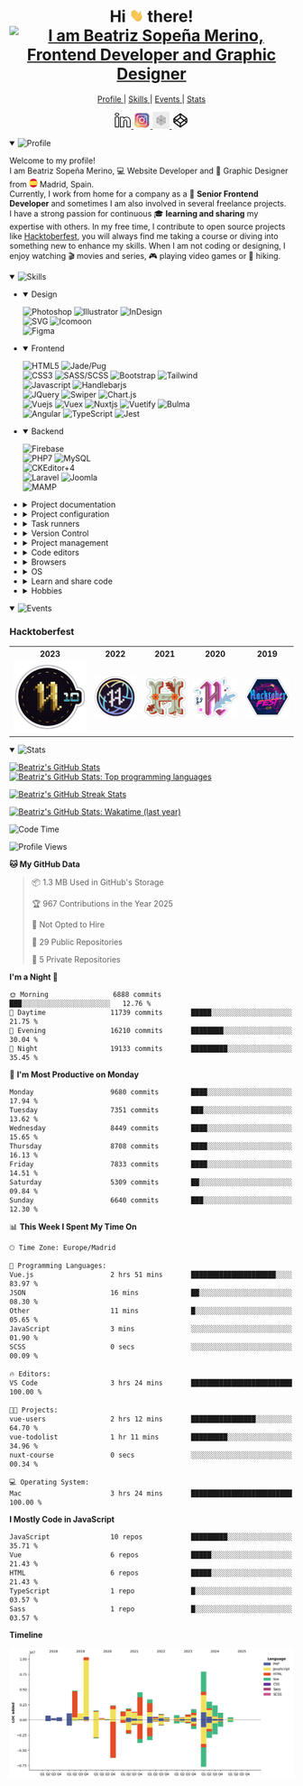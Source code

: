 <div align="center">
	<h1>
		<span>
			Hi <img src="./README/images/icons/hello-giphy.webp" width="25"> there!
		</span>
		<br>
		<span>
			<a href="https://git.io/typing-svg">
				<img src="https://readme-typing-svg.demolab.com?font=Fira+Code&pause=1000&color=00ADBB&center=true&vCenter=true&random=false&width=380&height=30&lines=Welcome+to+my+GitHub+profile+🏠;👩🏻‍💻+I'm+Beatriz+Sopeña+Merino;🖥️+Frontend+Developer;🎨+Graphic+Designer;Thank+you+🎊+for+visiting+me" alt="I am Beatriz Sopeña Merino, Frontend Developer and Graphic Designer" />
			</a>
		</span>
	</h1>
</div>

<nav>
	<p align="center">
		<a href="#profile">
			Profile
		</a>
		|
		<a href="#skills">
			Skills
		</a>
		|
		<a href="#events">
			Events
		</a>
		|
		<a href="#stats">
			Stats
		</a>
	</p>
	<p align="center">
    	<a href="https://www.linkedin.com/in/beatrizsmerino/">
    		<img src="./README/images/icons/linkedin.gif" alt="Beatriz`s Linkedin" width="30"/>
    	</a>
		<a href="https://www.instagram.com/beatrizsmerino/">
    		<img src="./README/images/icons/instagram.gif" alt="Beatriz`s Instagram" width="30"/>
    	</a>
		<a href="https://codesandbox.io/u/beatrizsmerino">
    		<img src="./README/images/icons/codesandbox-white.gif" alt="Beatriz`s CodeSandbox" width="30"/>
    	</a>
		<a href="https://codepen.io/beatrizsmerino/">
    		<img src="./README/images/icons/codepen-white.gif" alt="Beatriz`s Codepen" width="30"/>
    	</a>
    </p>
</nav>

<details id="profile" open="true">
	<summary>
		<img src="https://readme-typing-svg.demolab.com?font=Fira+Code&size=22&weight=600&pause=1000&color=00ADBB&vCenter=true&repeat=false&random=false&width=250&height=26&lines=👩‍💻_Profile" alt="Profile" />
	</summary>
	<div>
		<div>
			<p>
				Welcome to my profile!
				<br>
				I am Beatriz Sopeña Merino, 💻 Website Developer and 🎨 Graphic Designer from <img src="./README/images/icons/flag-es.svg" alt="Spain" width="15"> Madrid, Spain.
				<br>
				Currently, I work from home for a company as a 💼 <strong>Senior Frontend Developer</strong> and sometimes I am also involved in several freelance projects.
				<br>
				I have a strong passion for continuous 🎓 <strong>learning and sharing</strong> my expertise with others. In my free time, I contribute to open source projects like <a href="https://hacktoberfest.digitalocean.com/">Hacktoberfest</a>, you will always find me taking a course or diving into something new to enhance my skills. When I am not coding or designing, I enjoy watching 🎬 movies and series, 🎮 playing video games or 🥾 hiking.
			</p>
		</div>
	</div>
</details>

<details id="skills" open="true">
	<summary>
		<img src="https://readme-typing-svg.demolab.com?font=Fira+Code&size=22&weight=600&pause=1000&color=00ADBB&vCenter=true&repeat=false&random=false&width=250&height=26&lines=💼_Skills" alt="Skills" />
	</summary>
	<div>
		<ul>
			<li>
				<details id="design" open="true">
					<summary>
						Design
					</summary>
					<p>
						<img src="https://img.shields.io/badge/-Photoshop-31A8FF?style=for-the-badge&logo=Adobe-Photoshop&logoColor=FFFFFF" alt="Photoshop" />
						<img src="https://img.shields.io/badge/-Illustrator-FF9A00?style=for-the-badge&logo=Adobe-Illustrator&logoColor=FFFFFF" alt="Illustrator" />
						<img src="https://img.shields.io/badge/-InDesign-EE3D8F?style=for-the-badge&logo=Adobe-InDesign&logoColor=FFFFFF" alt="InDesign" />
						<br>
						<img src="https://img.shields.io/badge/-SVG-F6AB3A?style=for-the-badge&logo=svg&logoColor=000000" alt="SVG" />
						<img src="https://img.shields.io/badge/-Icomoon-825794?&style=for-the-badge&logo=Icomoon&logoColor=FFFFFF" alt="Icomoon" />
						<br>
						<img src="https://img.shields.io/badge/-Figma-F24E1D?&style=for-the-badge&logo=Figma&logoColor=FFFFFF" alt="Figma" />
					</p>
				</details>
			</li>
			<li>
				<details id="frontend" open="true">
					<summary>
						Frontend
					</summary>
					<p>
						<img src="https://img.shields.io/badge/-HTML5-E34F26?style=for-the-badge&logo=html5&logoColor=FFFFFF" alt="HTML5" />
						<img src="https://img.shields.io/badge/-JADE/PUG-A86454?style=for-the-badge&logo=Pug&logoColor=FFFFFF" alt="Jade/Pug" />
						<br>
						<img src="https://img.shields.io/badge/-Css3-2173F6?style=for-the-badge&logo=css3&logoColor=FFFFFF" alt="CSS3" />
						<img src="https://img.shields.io/badge/-SASS/SCSS-CC6699?style=for-the-badge&logo=sass&logoColor=FFFFFF" alt="SASS/SCSS" />
						<img src="https://img.shields.io/badge/-Bootstrap-7952B3?style=for-the-badge&logo=Bootstrap&logoColor=FFFFFF" alt="Bootstrap" />
						<img src="https://img.shields.io/badge/-Tailwind-06B6D4?style=for-the-badge&logo=tailwindcss&logoColor=FFFFFF" alt="Tailwind" />
						<br>
						<img src="https://img.shields.io/badge/-Javascript-F7DF1E?style=for-the-badge&logo=javascript&logoColor=000000" alt="Javascript" />
						<img src="https://img.shields.io/badge/-Handlebars.js-F0772B?style=for-the-badge&logo=Handlebars.js&logoColor=FFFFFF" alt="Handlebarjs" />
						<br>
						<img src="https://img.shields.io/badge/-JQuery-183353?style=for-the-badge&logo=JQuery&logoColor=FFFFFF" alt="JQuery" />
						<img src="https://img.shields.io/badge/-Swiper-6332F6?style=for-the-badge&logo=Swiper&logoColor=FFFFFF" alt="Swiper" />
						<img src="https://img.shields.io/badge/-Chart.js-FF6384?style=for-the-badge&logo=Chart.js&logoColor=FFFFFF" alt="Chart.js" />
						<br>
						<img src="https://img.shields.io/badge/-Vue-3FB280?style=for-the-badge&logo=Vue.js&logoColor=FFFFFF" alt="Vuejs" />
						<img src="https://img.shields.io/badge/-Vuex-3FB280?style=for-the-badge&logo=Vuex&logoColor=FFFFFF" alt="Vuex" />
						<img src="https://img.shields.io/badge/-Nuxt-00DC82?style=for-the-badge&logo=Nuxt.js&logoColor=FFFFFF" alt="Nuxtjs" />
						<img src="https://img.shields.io/badge/-Vuetify-1867C0?style=for-the-badge&logo=Vuetify&logoColor=FFFFFF" alt="Vuetify" />
						<img src="https://img.shields.io/badge/-Bulma-00D1B2?style=for-the-badge&logo=Bulma&logoColor=FFFFFF" alt="Bulma" />
						<br>
						<img src="https://img.shields.io/badge/-Angular-E23237?style=for-the-badge&logo=angular&logoColor=FFFFFF" alt="Angular" />
						<img src="https://img.shields.io/badge/-TypeScript-3178C6?style=for-the-badge&logo=TypeScript&logoColor=FFFFFF" alt="TypeScript" />
						<img src="https://img.shields.io/badge/-Jest-C21325?style=for-the-badge&logo=Jest&logoColor=FFFFFF" alt="Jest" />
					</p>
				</details>
			</li>
			<li>
				<details id="backend" open="true">
					<summary>
						Backend
					</summary>
					<p>
						<img src="https://img.shields.io/badge/-Firebase-FFCA28?style=for-the-badge&logo=firebase&logoColor=333333" alt="Firebase" />
						<br>
						<img src="https://img.shields.io/badge/-PHP7-5F82BB?style=for-the-badge&logo=PHP&logoColor=FFFFFF" alt="PHP7" />
						<img src="https://img.shields.io/badge/-MySQL-F29111?style=for-the-badge&logo=MySQL&logoColor=FFFFFF" alt="MySQL" />
						<br>
						<img src="https://img.shields.io/badge/-CKEditor 4-0287D0?style=for-the-badge&logo=CKEditor+4&logoColor=FFFFFF" alt="CKEditor+4" />
						<br>
						<img src="https://img.shields.io/badge/-Laravel-FF2D20?style=for-the-badge&logo=Laravel&logoColor=FFFFFF" alt="Laravel" />
						<img src="https://img.shields.io/badge/-Joomla-2E739E?style=for-the-badge&logo=Joomla&logoColor=FFFFFF" alt="Joomla" />
						<br>
						<img src="https://img.shields.io/badge/-Mamp-707072?style=for-the-badge&logo=MAMP&logoColor=FFFFFF" alt="MAMP" />
					</p>
				</details>
			</li>
			<li>
				<details id="project-documentation">
					<summary>
						Project documentation
					</summary>
					<p>
						<img src="https://img.shields.io/badge/-Markdown-000000?style=for-the-badge&logo=Markdown&logoColor=FFFFFF" alt="Markdown" />
						<img src="https://img.shields.io/badge/-JSDoc-006FBB?style=for-the-badge&logoColor=FFFFFF" alt="JSDoc" />
					</p>
				</details>
			</li>
			<li>
				<details id="project-configuration">
					<summary>
						Project configuration
					</summary>
					<p>
						<img src="https://img.shields.io/badge/-Prettier-1A2B34?style=for-the-badge&logo=prettier&logoColor=FFFFFF" alt="Prettier" />
						<img src="https://img.shields.io/badge/-EditorConfig-333333?style=for-the-badge&logo=EditorConfig&logoColor=FEFEFE" alt="EditorConfig" />
						<br>
						<img src="https://img.shields.io/badge/-ESLint-4B32C3?style=for-the-badge&logo=eslint&logoColor=FFFFFF" alt="ESLint" />
						<img src="https://img.shields.io/badge/-babel-F9DC3E?style=for-the-badge&logo=babel&logoColor=000000" alt="Babel" />
						<img src="https://img.shields.io/badge/-stylelint-263238?style=for-the-badge&logo=stylelint&logoColor=FFFFFF" alt="Stylelint" />
						<br>
						<img src="https://img.shields.io/badge/-Webpack-8DD6F9?style=for-the-badge&logo=Webpack&logoColor=333333" alt="Webpack" />
					</p>
				</details>
			</li>
			<li>
				<details id="task-runners">
					<summary>
						Task runners
					</summary>
					<p>
						<img src="https://img.shields.io/badge/-NPM-CB3837?style=for-the-badge&logo=npm&logoColor=FFFFFF" alt="NPM" />
						<img src="https://img.shields.io/badge/-NVM-F4DD4B?style=for-the-badge&logo=nvm&logoColor=000000" alt="NVM" />
						<img src="https://img.shields.io/badge/-Homebrew-FBB040?style=for-the-badge&logo=Homebrew&logoColor=333333" alt="Homebrew" />
						<br>
						<img src="https://img.shields.io/badge/Bash-3D4648?style=for-the-badge&logo=gnu-bash&logoColor=FFFFFF" alt="Bash" />
						<img src="https://img.shields.io/badge/PowerShell-5391FE?style=for-the-badge&logo=PowerShell&logoColor=FFFFFF" alt="PowerShell" />
						<br>
						<img src="https://img.shields.io/badge/-Nodejs-43853d?style=for-the-badge&logo=Node.js&logoColor=FFFFFF" alt="Nodejs" />
						<img src="https://img.shields.io/badge/-Gulp-D34A47?style=for-the-badge&logo=gulp&logoColor=FFFFFF" alt="Gulp" />
						<img src="https://img.shields.io/badge/-Prepros-00AACD?style=for-the-badge&logoColor=FFFFFF" alt="Prepros" />
					</p>
				</details>
			</li>
			<li>
				<details id="version-control">
					<summary>
						Version Control
					</summary>
					<p>
						<img src="https://img.shields.io/badge/-Git-F14E32?style=for-the-badge&logo=git&logoColor=FFFFFF" alt="GIT" />
						<img src="https://img.shields.io/badge/-Git Flow-0288A6?style=for-the-badge&logo=git&logoColor=FFFFFF" alt="Git Flow" />
						<br>
						<img src="https://img.shields.io/badge/-Conventional Commits-FE5196?style=for-the-badge&logo=Conventional+Commits&logoColor=FEFEFE" alt="Conventional Commits" />
						<br>
						<img src="https://img.shields.io/badge/-SourceTree-0047B3?style=for-the-badge&logo=Atlassian&logoColor=FFFFFF" alt="SourceTree" />
					</p>
				</details>
			</li>
			<li>
				<details id="project-management">
					<summary>
						Project management
					</summary>
					<p>
						<img src="https://img.shields.io/badge/-Microsoft Teams-6264A7?style=for-the-badge&logo=microsoftteams&logoColor=FFFFFF" alt="Microsoft Teams" />
						<img src="https://img.shields.io/badge/-Skype-00AFF0?style=for-the-badge&logo=Skype&logoColor=FFFFFF" alt="Skype" />
						<br>
						<img src="https://img.shields.io/badge/-Discord-5865F2?style=for-the-badge&logo=discord&logoColor=FFFFFF" alt="Discord" />
						<img src="https://img.shields.io/badge/-Slack-4A154B?style=for-the-badge&logo=Slack&logoColor=FFFFFF" alt="Slack" />
						<br>
						<img src="https://img.shields.io/badge/-Jira-0052CC?style=for-the-badge&logo=Jira&logoColor=FFFFFF" alt="Jira" />
						<img src="https://img.shields.io/badge/-Monday-D80764?style=for-the-badge&logoColor=FFFFFF" alt="Monday" />
						<img src="https://img.shields.io/badge/-Trello-2D70C1?style=for-the-badge&logo=Trello&logoColor=FFFFFF" alt="Trello" />
						<img src="https://img.shields.io/badge/-Excel-217346?style=for-the-badge&logo=MicrosoftExcel&logoColor=FFFFFF" alt="Excel" />
						<br>
						<img src="https://img.shields.io/badge/-Hootsuite-143059?style=for-the-badge&logo=Hootsuite&logoColor=FFFFFF" alt="Hootsuite" />
					</p>
				</details>
			</li>
			<li>
				<details id="code-editors">
					<summary>
						Code editors
					</summary>
					<p>
						<img src="https://img.shields.io/badge/-Visual Studio Code-005BA4?style=for-the-badge&logo=Visual+Studio+Code&logoColor=FFFFFF" alt="Visual Studio Code" />
						<img src="https://img.shields.io/badge/-PhpStorm-7A59F7?style=for-the-badge&logo=JetBrains&logoColor=FFFFFF" alt="PhpStorm" />
						<br>
						<img src="https://img.shields.io/badge/-Atom-5CB4AF?style=for-the-badge&logo=Atom&logoColor=FFFFFF" alt="Atom" />
						<img src="https://img.shields.io/badge/-Netbeans-1B6AC6?style=for-the-badge&logo=ApacheNetBeansIDE&logoColor=FFFFFF" alt="Netbeans" />
						<br>
						<img src="https://img.shields.io/badge/-Sublime Text-222222?style=for-the-badge&logo=Sublime+Text&logoColor=FF9800" alt="Sublime Text" />
						<img src="https://img.shields.io/badge/-EditPlus-F95635?style=for-the-badge&logoColor=FFFFFF" alt="EditPlus" />
					</p>
				</details>
			</li>
			<li>
				<details id="browsers">
					<summary>
						Browsers
					</summary>
					<p>
						<img src="https://img.shields.io/badge/-Internet Explorer-0076D6?style=for-the-badge&logo=InternetExplorer&logoColor=FFFFFF" alt="Internet Explorer" />
						<img src="https://img.shields.io/badge/-Microsoft Edge-0078D7?style=for-the-badge&logo=MicrosoftEdge&logoColor=FFFFFF" alt="Microsoft Edge" />
						<br>
						<img src="https://img.shields.io/badge/-Google Chrome-4285F4?style=for-the-badge&logo=GoogleChrome&logoColor=FFFFFF" alt="Google Chrome" />
						<img src="https://img.shields.io/badge/-Firefox Browser-FF7139?style=for-the-badge&logo=FirefoxBrowser&logoColor=FFFFFF" alt="Firefox Browser" />
						<br>
						<img src="https://img.shields.io/badge/-Opera-FF1B2D?style=for-the-badge&logo=Opera&logoColor=FFFFFF" alt="Opera" />
						<img src="https://img.shields.io/badge/-Safari-000000?style=for-the-badge&logo=Safari&logoColor=FFFFFF" alt="Safari" />
					</p>
				</details>
			</li>
			<li>
				<details id="operating-system">
					<summary>
						OS
					</summary>
					<p>
						<img src="https://img.shields.io/badge/-Windows-0078D6?style=for-the-badge&logo=Windows&logoColor=FFFFFF" alt="Windows" />
						<img src="https://img.shields.io/badge/-Mac-999999?style=for-the-badge&logo=apple&logoColor=FFFFFF" alt="Apple" />
						<br>
						<img src="https://img.shields.io/badge/-VirtualBox-183A61?style=for-the-badge&logo=virtualbox&logoColor=FFFFFF" alt="VirtualBox" />
					</p>
				</details>
			</li>
			<li>
				<details id="learn-share-code">
					<summary>
						Learn and share code
					</summary>
					<p>
						<a href="https://github.com/beatrizsmerino">
							<img src="https://img.shields.io/badge/-Github-181717?style=for-the-badge&logo=Github&logoColor=FFFFFF" alt="Github" />
						</a>
						<img src="https://img.shields.io/badge/-Dependabot-025E8C?style=for-the-badge&logo=Dependabot&logoColor=FFFFFF" alt="Dependabot" />
						<br>
						<a href="https://codepen.io/beatrizsmerino/">
							<img src="https://img.shields.io/badge/-Codepen-47cf73?&style=for-the-badge&logo=Codepen&logoColor=FFFFFF" alt="CodePen" />
						</a>
						<a href="https://codesandbox.io/u/beatrizsmerino">
							<img src="https://img.shields.io/badge/-CodeSandBox-204056?style=for-the-badge&logo=CodeSandBox&logoColor=FFFFFF" alt="CodeSandBox" />
						</a>
						<br>
						<img src="https://img.shields.io/badge/-Udemy-EC5252?&style=for-the-badge&logo=Udemy&logoColor=FFFFFF" alt="Udemy" />
						<a href="https://stackoverflow.com/users/10855837/beatrizsmerino">
							<img src="https://img.shields.io/badge/-Stack Overflow-FE7A16?style=for-the-badge&logo=Stackoverflow&logoColor=FFFFFF" alt="Stack Overflow" />
						</a>
					</p>
				</details>
			</li>
			<li>
				<details id="hobbies">
					<summary>
						Hobbies
					</summary>
					<p>
						<img src="https://img.shields.io/badge/-Spotify-000000?&style=for-the-badge&message=Spotify&color=222222&logo=Spotify&logoColor=1ED760" alt="Spotify" />
						<img src="https://img.shields.io/badge/-YouTube-FF0000?&style=for-the-badge&logo=YouTube&logoColor=FFFFFF" alt="YouTube" />
						<br>
						<img src="https://img.shields.io/badge/-Netflix-E50914?&style=for-the-badge&logo=netflix&logoColor=FFFFFF" alt="Netflix" />
						<img src="https://img.shields.io/badge/-HBO-000000?&style=for-the-badge&logo=HBO&logoColor=FFFFFF" alt="HBO" />
						<img src="https://img.shields.io/badge/-DisneyPlus-214396?&style=for-the-badge&logo=Disney&logoColor=FFFFFF" alt="Disney Plus" />
						<img src="https://img.shields.io/badge/-Amazon Prime Video-0F79AF?&style=for-the-badge&logo=Amazon&?logoWidth=40&logoColor=FFFFFF" alt="Amazon Prime Video" />
						<br>
						<img src="https://img.shields.io/badge/-Playstation-003791?&style=for-the-badge&logo=Playstation&logoColor=FFFFFF" alt="Playstation" />
						<img src="https://img.shields.io/badge/-Nintendo-8F8F8F?&style=for-the-badge&logo=nintendo&logoColor=FFFFFF" alt="Nintendo" />
						<br>
						<img src="https://img.shields.io/badge/-Fitbit-00B0B9?&style=for-the-badge&logo=Fitbit&logoColor=FFFFFF" alt="Fitbit" />
					</p>
				</details>
			</li>
		</ul>
	</div>
</details>

<details id="events" open="true">
	<summary>
		<img src="https://readme-typing-svg.demolab.com?font=Fira+Code&size=22&weight=600&pause=1000&color=00ADBB&vCenter=true&repeat=false&random=false&width=250&height=26&lines=🗓️_Events" alt="Events" />
	</summary>
	<div>
		<h3>
			Hacktoberfest
		</h3>
		<table>
			<tr>
				<th>2023</th>
				<th>2022</th>
				<th>2021</th>
				<th>2020</th>
				<th>2019</th>
			</tr>
			<tr>
				<td>
					<a href="./README/images/hacktoberfest/original/hacktoberfest-2023.svg">
						<img src="./README/images/hacktoberfest/edit/hacktoberfest-2023.svg" alt="Hacktoberfest 2023"/>
					</a>
				</td>
				<td>
					<a href="./README/images/hacktoberfest/original/hacktoberfest-2022.png">
						<img src="./README/images/hacktoberfest/edit/hacktoberfest-2022.png" alt="Hacktoberfest 2022"/>
					</a>
				</td>
				<td>
					<a href="./README/images/hacktoberfest/original/hacktoberfest-2021.png">
						<img src="./README/images/hacktoberfest/edit/hacktoberfest-2021.png" alt="Hacktoberfest 2021"/>
					</a>
				</td>
				<td>
					<a href="./README/images/hacktoberfest/original/hacktoberfest-2020.png">
						<img src="./README/images/hacktoberfest/edit/hacktoberfest-2020.png" alt="Hacktoberfest 2020"/>
					</a>
				</td>
				<td>
					<a href="./README/images/hacktoberfest/original/hacktoberfest-2019.png">
	  					<img src="./README/images/hacktoberfest/edit/hacktoberfest-2019.png" alt="Hacktoberfest 2019"/>
					</a>
				</td>
			</tr>
		</table>
	</div>
</details>

<details id="stats" open="true">
	<summary>
		<img src="https://readme-typing-svg.demolab.com?font=Fira+Code&size=22&weight=600&pause=1000&color=00ADBB&vCenter=true&repeat=false&random=false&width=250&height=26&lines=📊_Stats" alt="Stats" />
	</summary>
	<div>
		<p>
			<a href="https://github-readme-stats.vercel.app/api?username=beatrizsmerino&count_private=true&show=reviews,discussions_started,discussions_answered,prs_merged,prs_merged_percentage&theme=vue-dark&show_icons=true">
				<img src="https://github-readme-stats.vercel.app/api?username=beatrizsmerino&count_private=true&show=reviews,discussions_started,discussions_answered,prs_merged,prs_merged_percentage&theme=vue-dark&show_icons=true"
					alt="Beatriz's GitHub Stats"/>
			</a>
			<a href="https://github-readme-stats.vercel.app/api/top-langs/?username=beatrizsmerino&layout=compact&langs_count=10&theme=vue-dark">
				<img src="https://github-readme-stats.vercel.app/api/top-langs/?username=beatrizsmerino&layout=compact&langs_count=10&theme=vue-dark"
					alt="Beatriz's GitHub Stats: Top programming languages"/>
			</a>
    	</p>
		<p>
		    <a href="https://streak-stats.demolab.com?user=beatrizsmerino&theme=vue-dark&sideNums=white&currStreakNum=white&fire=white&dates=ffffff80">
    			<img src="https://streak-stats.demolab.com?user=beatrizsmerino&theme=vue-dark&sideNums=white&currStreakNum=white&fire=aac8e4&dates=aac8e4"
    				alt="Beatriz's GitHub Streak Stats"/>
    		</a>
		</p>
    	<p>
    		<a href="https://wakatime.com/@beatrizsmerino">
    			<img src="https://github-readme-stats.vercel.app/api/wakatime?username=beatrizsmerino&layout=compact&theme=vue-dark"
    				alt="Beatriz's GitHub Stats: Wakatime (last year)"/>
    		</a>
    	</p>
    </div>
</details>

<!--START_SECTION:waka-->
![Code Time](http://img.shields.io/badge/Code%20Time-1%2C403%20hrs%2018%20mins-blue)

![Profile Views](http://img.shields.io/badge/Profile%20Views-144-blue)

**🐱 My GitHub Data** 

> 📦 1.3 MB Used in GitHub's Storage 
 > 
> 🏆 967 Contributions in the Year 2025
 > 
> 🚫 Not Opted to Hire
 > 
> 📜 29 Public Repositories 
 > 
> 🔑 5 Private Repositories 
 > 
**I'm a Night 🦉** 

```text
🌞 Morning                6888 commits        ███░░░░░░░░░░░░░░░░░░░░░░   12.76 % 
🌆 Daytime                11739 commits       █████░░░░░░░░░░░░░░░░░░░░   21.75 % 
🌃 Evening                16210 commits       ████████░░░░░░░░░░░░░░░░░   30.04 % 
🌙 Night                  19133 commits       █████████░░░░░░░░░░░░░░░░   35.45 % 
```
📅 **I'm Most Productive on Monday** 

```text
Monday                   9680 commits        ████░░░░░░░░░░░░░░░░░░░░░   17.94 % 
Tuesday                  7351 commits        ███░░░░░░░░░░░░░░░░░░░░░░   13.62 % 
Wednesday                8449 commits        ████░░░░░░░░░░░░░░░░░░░░░   15.65 % 
Thursday                 8708 commits        ████░░░░░░░░░░░░░░░░░░░░░   16.13 % 
Friday                   7833 commits        ████░░░░░░░░░░░░░░░░░░░░░   14.51 % 
Saturday                 5309 commits        ██░░░░░░░░░░░░░░░░░░░░░░░   09.84 % 
Sunday                   6640 commits        ███░░░░░░░░░░░░░░░░░░░░░░   12.30 % 
```


📊 **This Week I Spent My Time On** 

```text
🕑︎ Time Zone: Europe/Madrid

💬 Programming Languages: 
Vue.js                   2 hrs 51 mins       █████████████████████░░░░   83.97 % 
JSON                     16 mins             ██░░░░░░░░░░░░░░░░░░░░░░░   08.30 % 
Other                    11 mins             █░░░░░░░░░░░░░░░░░░░░░░░░   05.65 % 
JavaScript               3 mins              ░░░░░░░░░░░░░░░░░░░░░░░░░   01.90 % 
SCSS                     0 secs              ░░░░░░░░░░░░░░░░░░░░░░░░░   00.09 % 

🔥 Editors: 
VS Code                  3 hrs 24 mins       █████████████████████████   100.00 % 

🐱‍💻 Projects: 
vue-users                2 hrs 12 mins       ████████████████░░░░░░░░░   64.70 % 
vue-todolist             1 hr 11 mins        █████████░░░░░░░░░░░░░░░░   34.96 % 
nuxt-course              0 secs              ░░░░░░░░░░░░░░░░░░░░░░░░░   00.34 % 

💻 Operating System: 
Mac                      3 hrs 24 mins       █████████████████████████   100.00 % 
```

**I Mostly Code in JavaScript** 

```text
JavaScript               10 repos            █████████░░░░░░░░░░░░░░░░   35.71 % 
Vue                      6 repos             █████░░░░░░░░░░░░░░░░░░░░   21.43 % 
HTML                     6 repos             █████░░░░░░░░░░░░░░░░░░░░   21.43 % 
TypeScript               1 repo              █░░░░░░░░░░░░░░░░░░░░░░░░   03.57 % 
Sass                     1 repo              █░░░░░░░░░░░░░░░░░░░░░░░░   03.57 % 
```



**Timeline**

![Lines of Code chart](https://raw.githubusercontent.com/beatrizsmerino/beatrizsmerino/master/assets/bar_graph.png)


<!--END_SECTION:waka-->
